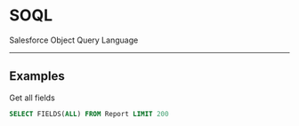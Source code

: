 # SOQL

Salesforce Object Query Language

---

## Examples

Get all fields

```sql
SELECT FIELDS(ALL) FROM Report LIMIT 200
```
